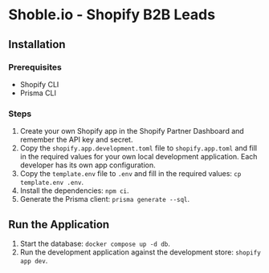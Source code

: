 # Shoble.io - Shopify B2B Leads

## Installation

### Prerequisites

- Shopify CLI
- Prisma CLI

### Steps

1. Create your own Shopify app in the Shopify Partner Dashboard and remember the API key and secret.
2. Copy the `shopify.app.development.toml` file to `shopify.app.toml` and fill in the required values for your own local development application. Each developer has its own app configuration.
3. Copy the `template.env` file to `.env` and fill in the required values: `cp template.env .env`.
4. Install the dependencies: `npm ci`.
5. Generate the Prisma client: `prisma generate --sql`.

## Run the Application

1. Start the database: `docker compose up -d db`.
2. Run the development application against the development store: `shopify app dev`.
